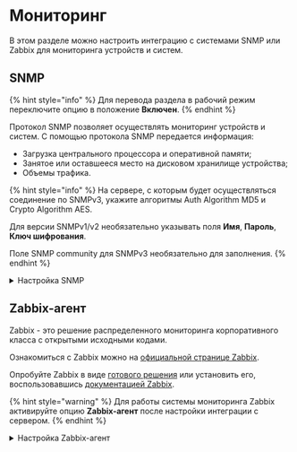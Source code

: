 # Мониторинг

В этом разделе можно настроить интеграцию с системами SNMP или Zabbix для мониторинга устройств и систем.

## SNMP

{% hint style="info" %}
Для перевода раздела в рабочий режим переключите опцию в положение **Включен**.
{% endhint %}

Протокол SNMP позволяет осуществлять мониторинг устройств и систем. С помощью протокола SNMP передается информация:

* Загрузка центрального процессора и оперативной памяти;
* Занятое или оставшееся место на дисковом хранилище устройства;
* Объемы трафика.

{% hint style="info" %}
На сервере, с которым будет осуществляться соединение по SNMPv3, укажите алгоритмы Auth Algorithm MD5 и Crypto Algorithm AES.

Для версии SNMPv1/v2 необязательно указывать поля **Имя**, **Пароль**, **Ключ шифрования**.

Поле SNMP community для SNMPv3 необязательно для заполнения.
{% endhint %}

<details>

<summary>Настройка SNMP</summary>

1\. Перейдите в раздел **Мониторинг -> SNMP**.

2\. Активируйте опцию **Разрешить другим устройствам доступ к Ideco Central Console по SNMP** и заполните поля:

![](/.gitbook/assets/cc-snmp.png)

  * **Версия SNMP** - версия протокола SNMP;
  * **Имя пользователя** - имя пользователя для подключения по SNMP;
  * **Пароль** - пароль для прохождения аутентификации;
  * **Ключ для шифрования** - ключ, с помощью которого будет выполняться шифрование информации;
  * **Доверенные IP-адреса и сети** - сети, в которые будут передаваться данные по SNMP;
  * Поля **Расположение**, **Контактная информация** и **Имя узла** носят информационный характер и являются необязательными:

3\. Нажмите **Сохранить** для завершения настройки.

</details>

## Zabbix-агент

Zabbix - это решение распределенного мониторинга корпоративного класса с открытыми исходными кодами.

Ознакомиться с Zabbix можно на [официальной странице Zabbix](https://www.zabbix.com/ru/).

Опробуйте Zabbix в виде [готового решения](https://www.zabbix.com/documentation/6.2/en/manual/appliance) или установить его, воспользовавшись [документацией Zabbix](https://www.zabbix.com/documentation/current/en/manual).

{% hint style="warning" %}
Для работы системы мониторинга Zabbix активируйте опцию **Zabbix-агент** после настройки интеграции с сервером.
{% endhint %}

<details>

<summary>Настройка Zabbix-агент</summary>

Интеграция с системой мониторинга Zabbix возможна в двух режимах:

1\. **Активный режим** - соединение с Zabbix-сервером происходит со стороны Ideco Center. Для настройки этого режима заполните следующие поля:
   * **Название сервера Ideco Central Console** - имя, которое будет отображаться на сервере мониторинга;
   * **Адрес сервера** - IP-адрес, доменное имя, либо `IP-адрес:порт`, `доменное имя:порт`, если используется не стандартный для Zabbix входящий порт. Для добавления еще одного адреса нажмите на кнопку **Добавить адрес**.
  
2\. **Пассивный режим** - подключение происходит со стороны Zabbix-сервера. Для настройки этого режима заполните следующие поля:

![](/.gitbook/assets/cc-zabbix.png)

   * **Порт для подключения** - выберите 10050 или 10051 порт;
   * **Адрес сервера** - IP-адрес или доменное имя Zabbix-серверов. Для добавления еще одного адреса нажмите на кнопку **Добавить адрес**.

Zabbix-сервер может находиться как внутри локальной сети Ideco Center, так и за ее пределами. Подключение мониторинга возможно как к локальным, так и к внешним интерфейсам. В качестве шаблонов данных можно использовать стандартные шаблоны для Linux-серверов.

</details>